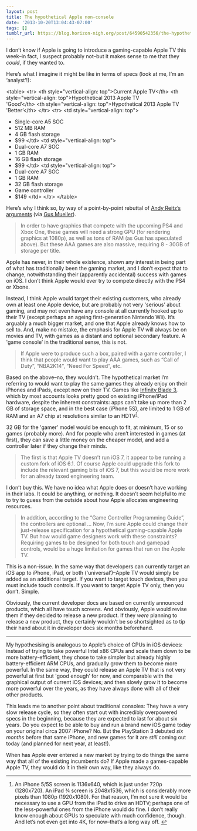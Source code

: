 ```yaml
---
layout: post
title: The hypothetical Apple non-console
date: '2013-10-20T13:04:43-07:00'
tags: []
tumblr_url: https://blog.horizon-nigh.org/post/64590542356/the-hypothetical-apple-non-console
---
```

I don’t know if Apple is going to introduce a gaming-capable Apple TV this week–in fact, I suspect probably not–but it makes sense to me that they _could_, if they wanted to.

Here’s what I imagine it might be like in terms of specs (look at me, I’m an ‘analyst’!):

<table\> <tr\> <th style="vertical-align: top"\>Current Apple TV</th\> <th style="vertical-align: top"\>Hypothetical 2013 Apple TV  
'Good’</th\> <th style="vertical-align: top"\>Hypothetical 2013 Apple TV  
'Better’</th\> </tr\> <tr\> <td style="vertical-align: top"\> 
- Single-core A5 SOC
- 512 MB RAM
- 4 GB flash storage
- $99
 </td\> <td style="vertical-align: top"\> 
- Dual-core A7 SOC
- 1 GB RAM
- 16 GB flash storage
- $99
 </td\> <td style="vertical-align: top"\> 
- Dual-core A7 SOC
- 1 GB RAM
- 32 GB flash storage
- Game controller
- $149
 </td\> </tr\> </table\>

Here’s why I think so, by way of a point-by-point rebuttal of [Andy Reitz’s arguments](http://redefine.dyndns.org/~andyr/blog/archives/2013/10/apple-tv-and-ga.html) (via [Gus Mueller](http://shapeof.com/archives/2013/10/andy_reitz_on_apple_tv_and_gaming.html)).

> In order to have graphics that compete with the upcoming PS4 and Xbox One, these games will need a strong GPU (for rendering graphics at 1080p), as well as tons of RAM (as Gus has speculated above). But these AAA games are also massive, requiring 8 - 30GB of storage per title.

Apple has never, in their whole existence, shown any interest in being part of what has traditionally been the gaming market, and I don’t expect that to change, notwithstanding their (apparently accidental) success with games on iOS. I don’t think Apple would ever try to compete directly with the PS4 or Xbone.

Instead, I think Apple would target their existing customers, who already own at least one Apple device, but are probably not very 'serious’ about gaming, and may not even have any console at all currently hooked up to their TV (except perhaps an ageing first-generation Nintendo Wii). It’s arguably a much bigger market, and one that Apple already knows how to sell to. And, make no mistake, the emphasis for Apple TV will always be on movies and TV, with games as a distant and optional secondary feature. A 'game console’ in the traditional sense, this is not.

> If Apple were to produce such a box, paired with a game controller, I think that people would want to play AAA games, such as “Call of Duty”, “NBA2K14”, “Need For Speed”, etc.

Based on the above–no, they wouldn’t. The hypothetical market I’m referring to would want to play the same games they already enjoy on their iPhones and iPads, except now on their TV. Games like [Infinity Blade 3](https://itunes.apple.com/us/app/infinity-blade-iii/id610003290?mt=8), which by most accounts looks pretty good on existing iPhone/iPad hardware, despite the inherent constraints: apps can’t take up more than 2 GB of storage space, and in the best case (iPhone 5S), are limited to 1 GB of RAM and an A7 chip at resolutions similar to an HDTV<sup id="fnref:1"><a href="#fn:1" class="footnote-ref" role="doc-noteref">1</a></sup>.

32 GB for the 'gamer’ model would be enough to fit, at minimum, 15 or so games (probably more). And for people who aren’t interested in games (at first), they can save a little money on the cheaper model, and add a controller later if they change their minds.

> The first is that Apple TV doesn’t run iOS 7, it appear to be running a custom fork of iOS 6.1. Of course Apple could upgrade this fork to include the relevant gaming bits of iOS 7, but this would be more work for an already taxed engineering team.

I don’t buy this. We have no idea what Apple does or doesn’t have working in their labs. It could be anything, or nothing. It doesn’t seem helpful to me to try to guess from the outside about how Apple allocates engineering resources.

> In addition, according to the “Game Controller Programming Guide”, the controllers are optional … Now, I’m sure Apple could change their just-release specification for a hypothetical gaming-capable Apple TV. But how would game designers work with these constraints? Requiring games to be designed for both touch and gamepad controls, would be a huge limitation for games that run on the Apple TV.

This is a non-issue. In the same way that developers can currently target an iOS app to iPhone, iPad, or both ('universal’)–Apple TV would simply be added as an additional target. If you want to target touch devices, then you must include touch controls. If you want to target Apple TV only, then you don’t. Simple.

Obviously, the current developer docs are based on currently announced products, which all have touch screens. And obviously, Apple would revise them if they decided to release a new product. If they _were_ planning to release a new product, they certainly wouldn’t be so shortsighted as to tip their hand about it in developer docs six months beforehand.

* * *

My hypothesising is analogous to Apple’s choice of CPUs in iOS devices: Instead of trying to take powerful Intel x86 CPUs and scale them down to be more battery-efficient, they chose to take simpler but already highly battery-efficient ARM CPUs, and gradually grow them to become more powerful. In the same way, they could release an Apple TV that is not very powerful at first but 'good enough’ for now, and comparable with the graphical output of current iOS devices; and then slowly grow it to become more powerful over the years, as they have always done with all of their other products.

This leads me to another point about traditional consoles: They have a very slow release cycle, so they often start out with incredibly overpowered specs in the beginning, because they are expected to last for about six years. Do you expect to be able to buy and run a brand new iOS game today on your original circa 2007 iPhone? No. But the PlayStation 3 debuted _six months_ before that same iPhone, and new games for it are _still_ coming out today (and planned for next year, at least!).

When has Apple ever entered a new market by trying to do things the same way that all of the existing incumbents do? If Apple made a games-capable Apple TV, they would do it in their own way, like they always do.

* * *

1. An iPhone 5/5S screen is 1136x640, which is just under 720p (1280x720). An iPad ¾ screen is 2048x1536, which is considerably more pixels than 1080p (1920x1080). For that reason, I’m not sure it would be necessary to use a GPU from the iPad to drive an HDTV; perhaps one of the less-powerful ones from the iPhone would do fine. I don’t really know enough about GPUs to speculate with much confidence, though. And let’s not even get into 4K, for now–that’s a long way off.&nbsp;[↩︎](#fnref:1)

